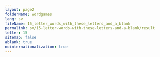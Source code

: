 ```yaml
---
layout: page2
folderName: wordgames
lang: sv
fileName: 15_letter_words_with_these_letters_and_a_blank
permalink: sv/15-letter-words-with-these-letters-and-a-blank/result
letter: 15
sitemap: false
ablank: true
nointernationalization: true
---
```

